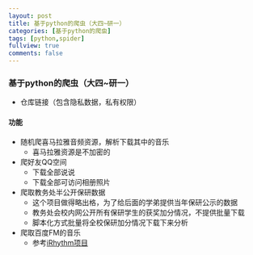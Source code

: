 ```yaml
---
layout: post
title: 基于python的爬虫（大四~研一）
categories: [基于python的爬虫]
tags: [python,spider]
fullview: true
comments: false
---
```




### 基于python的爬虫（大四~研一）

* 仓库链接（包含隐私数据，私有权限）

#### 功能
* 随机爬喜马拉雅音频资源，解析下载其中的音乐
    - 喜马拉雅资源是不加密的
* 爬好友QQ空间
    - 下载全部说说
    - 下载全部可访问相册照片
* 爬取教务处半公开保研数据
    - 这个项目做得略出格，为了给后面的学弟提供当年保研公示的数据
    - 教务处会校内网公开所有保研学生的获奖加分情况，不提供批量下载
    - 脚本化方式批量将全校保研加分情况下载下来分析
* 爬取百度FM的音乐
    - 参考[iRhythm项目](https://github.com/whutddk/iRhythm)




